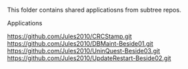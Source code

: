 This folder contains shared applicatiosns from subtree repos.

Applications

https://github.com/Jules2010/CRCStamp.git
https://github.com/Jules2010/DBMaint-Beside01.git
https://github.com/Jules2010/UninQuest-Beside03.git
https://github.com/Jules2010/UpdateRestart-Beside02.git 


